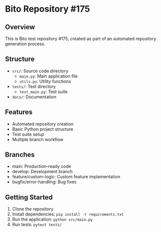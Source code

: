 
# Bito Repository #175

## Overview
This is Bito test repository #175, created as part of an automated repository generation process.

## Structure
- `src/`: Source code directory
  - `main.py`: Main application file
  - `utils.py`: Utility functions
- `tests/`: Test directory
  - `test_main.py`: Test suite
- `docs/`: Documentation

## Features
- Automated repository creation
- Basic Python project structure
- Test suite setup
- Multiple branch workflow

## Branches
- main: Production-ready code
- develop: Development branch
- feature/custom-logic: Custom feature implementation
- bugfix/error-handling: Bug fixes

## Getting Started
1. Clone the repository
2. Install dependencies: `pip install -r requirements.txt`
3. Run the application: `python src/main.py`
4. Run tests: `pytest tests/`
